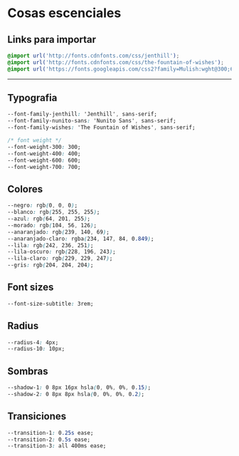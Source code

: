 # Cosas escenciales

## Links para importar

``` css
@import url('http://fonts.cdnfonts.com/css/jenthill');
@import url('http://fonts.cdnfonts.com/css/the-fountain-of-wishes');
@import url('https://fonts.googleapis.com/css2?family=Mulish:wght@300;600&family=Nunito+Sans:wght@400;700&display=swap');
```
---------------------------------------------------------------

## Typografia

``` css
--font-family-jenthill: 'Jenthill', sans-serif;
--font-family-nunito-sans: 'Nunito Sans', sans-serif; 
--font-family-wishes: 'The Fountain of Wishes', sans-serif;

/* font weight */
--font-weight-300: 300;
--font-weight-400: 400;
--font-weight-600: 600;
--font-weight-700: 700;
```

## Colores 
```css
--negro: rgb(0, 0, 0);
--blanco: rgb(255, 255, 255);
--azul: rgb(64, 201, 255);
--morado: rgb(104, 56, 126);
--anaranjado: rgb(239, 140, 69);
--anaranjado-claro: rgba(234, 147, 84, 0.849);
--lila: rgb(242, 236, 251);
--lila-oscuro: rgb(228, 196, 243);
--lila-claro: rgb(229, 229, 247);
--gris: rgb(204, 204, 204); 
```

## Font sizes
```css
--font-size-subtitle: 3rem;
```

## Radius
```css
--radius-4: 4px;
--radius-10: 10px;
```

## Sombras
```css
--shadow-1: 0 8px 16px hsla(0, 0%, 0%, 0.15);
--shadow-2: 0 8px 8px hsla(0, 0%, 0%, 0.2);
```

## Transiciones
``` css
--transition-1: 0.25s ease;
--transition-2: 0.5s ease;
--transition-3: all 400ms ease;
```
